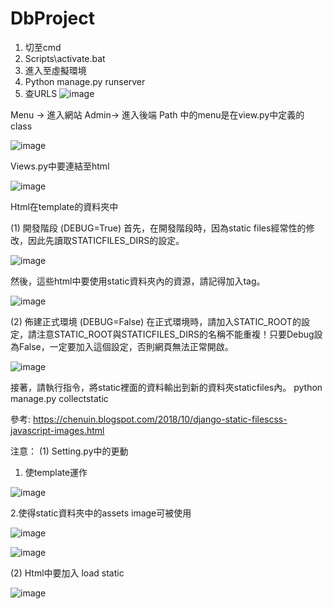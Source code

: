 # DbProject
1.	切至cmd
2.	Scripts\activate.bat
3.	進入至虛擬環境
4.	Python manage.py runserver
5.	查URLS
![image](https://github.com/HiImPeggy/DbProject/assets/171018168/b5f57500-a16e-4648-ad18-7f18e19750be)

Menu -> 進入網站
Admin-> 進入後端
Path 中的menu是在view.py中定義的class
 
![image](https://github.com/HiImPeggy/DbProject/assets/171018168/a3abdd7d-3dff-42e2-b0b2-31f80af0c43e)

Views.py中要連結至html

![image](https://github.com/HiImPeggy/DbProject/assets/171018168/2194852f-d61d-4790-9147-237fb25e4545)


Html在template的資料夾中

(1) 開發階段 (DEBUG=True)
首先，在開發階段時，因為static files經常性的修改，因此先讀取STATICFILES_DIRS的設定。

 ![image](https://github.com/HiImPeggy/DbProject/assets/171018168/b4e06b9b-e2b1-434c-b547-f174dae07399)

然後，這些html中要使用static資料夾內的資源，請記得加入tag。

 ![image](https://github.com/HiImPeggy/DbProject/assets/171018168/c2f119b8-526f-4bc2-9076-c52fcd378945)



(2) 佈建正式環境 (DEBUG=False)
在正式環境時，請加入STATIC_ROOT的設定，請注意STATIC_ROOT與STATICFILES_DIRS的名稱不能重複！只要Debug設為False，一定要加入這個設定，否則網頁無法正常開啟。

 ![image](https://github.com/HiImPeggy/DbProject/assets/171018168/61114510-ba23-4418-94e3-0efb7a18ec5c)

接著，請執行指令，將static裡面的資料輸出到新的資料夾staticfiles內。
python manage.py collectstatic

參考: 
https://chenuin.blogspot.com/2018/10/django-static-filescss-javascript-images.html

注意：
(1)	Setting.py中的更動
1. 使template運作

 ![image](https://github.com/HiImPeggy/DbProject/assets/171018168/b967846c-549e-4da9-a2cf-d33cfa7ce923)

2.使得static資料夾中的assets image可被使用

 ![image](https://github.com/HiImPeggy/DbProject/assets/171018168/380e32fe-0d50-49b7-8160-ca9f6c9686a3)

 ![image](https://github.com/HiImPeggy/DbProject/assets/171018168/f8a93fd6-fbbf-4cbf-b11b-f5a9bfcca378)


(2)	Html中要加入 load static

 ![image](https://github.com/HiImPeggy/DbProject/assets/171018168/50320baf-fb2d-4ad5-a688-eb26663606a9)


